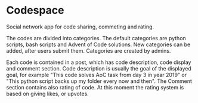 <h1>Codespace</h1>
<p>Social network app for code sharing, commeting and rating.</p>
<p>The codes are divided into categories. The default categories are python scripts, bash scripts and Advent of Code solutions. New categories can be added, after users submit them. Categories are created by admins.</p>
<p>Each code is contained in a post, which has code description, code display and comment section. Code description is usually the goal of the displayed goal, for example "This code solves AoC task from day 3 in year 2019" or "This python script backs up my folder every now and then". The Comment section contains also rating of code. At this moment the rating system is based on giving likes, or upvotes.</p>

